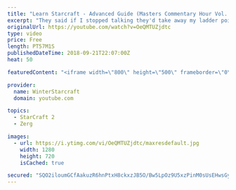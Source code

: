 ```yaml
---
title: "Learn Starcraft - Advanced Guide (Masters Commentary Hour Vol. 1)"
excerpt: "They said if I stopped talking they'd take away my ladder points. Next one I upload will have more terran/toss blame RNGesus."
originalUrl: https://youtube.com/watch?v=OeQMTUZjdtc
type: video
price: Free
length: PT57M1S
publishedDateTime: 2018-09-21T22:07:00Z
heat: 50

featuredContent: "<iframe width=\"800\" height=\"500\" frameborder=\"0\" src=\"https://www.youtube.com/embed/OeQMTUZjdtc\" allow=\"accelerometer; autoplay; encrypted-media; gyroscope; picture-in-picture\" allowfullscreen></iframe>"

provider:
  name: WinterStarcraft
  domain: youtube.com

topics:
  - StarCraft 2
  - Zerg

images:
  - url: https://i.ytimg.com/vi/OeQMTUZjdtc/maxresdefault.jpg
    width: 1280
    height: 720
    isCached: true

secured: "SQO2iloumGCfAakuzR6hnPtxH8ckxzJB5O/Bw5LpOz9U5xzPinM0sUsEHwsGyfsj4Eag/fR7CBsHPQ3BoEWimUa+6FwmsWQzC++0L3YBo1I5mvleQ+X1Q+AghbE3DP9iAr2r8tDuVXVNr1utFx6WjaEvU+FBGwCNHRmHXM443EArCkj32kpYiOpIGm227qqyU6ohmVCEpSIwivYLpwjASgfBlqyMIY6i4QskKb83+7E68Y1tWOcuZ9xFZkPxl1Im3pNCkmVU9Y0ByZ/2NLTOCmdrfEnWPff9NBVbljzkx5/IlyUyZ83qd42Uqj9n5tlL3NYQaoJYQC5gERLrk+KcPLjhxEMLFcod8KLDz/HoAaI9qUMaOjrAQdDtIQgUxmLA4SnHL3B/E70VQTFH8aoyydMZmAZeZHIwkcCd1Nu3SXA=;KN9KwwxQ7+R/pJq4mOG/gw=="
---
```


